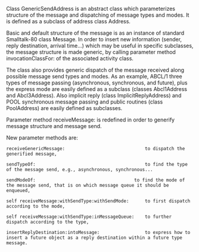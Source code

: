 Class GenericSendAddress is an abstract class which parameterizes structure of the message and dispatching of message types and modes.
It is defined as a subclass of address class Address.

Basic and default structure of the message is as an instance of standard Smalltalk-80 class Message. In order to insert new information (sender, reply destination, arrival time...) which may be useful in specific subclasses, the message structure is made generic, by calling parameter method invocationClassFor: of the associated activity class.

The class also provides generic dispatch of the message received along possible message send types and modes.
As an example, ABCL/1 three types of message passing (asynchronous, synchronous, and future), plus the express mode are easily defined as a subclass (classes Abcl1Address and Abcl3Address).
Also implicit reply (class ImplicitReplyAddress) and POOL synchronous message passing and public routines (class PoolAddress) are easily defined as subclasses.

Parameter method receiveMessage: is redefined in order to generify message structure and message send.

New parameter methods are:

	receiveGenericMessage:								to dispatch the generified message,

	sendTypeOf:											to find the type of the message send, e.g., asynchronous, synchronous...

	sendModeOf:										to find the mode of the message send, that is on which message queue it should be enqueued,

	self receiveMessage:withSendType:withSendMode:		to first dispatch according to the mode,

	self receiveMessage:withSendType:inMessageQueue:	to further dispatch according to the type,

	insertReplyDestination:intoMessage:					to express how to insert a future object as a reply destination within a future type message.